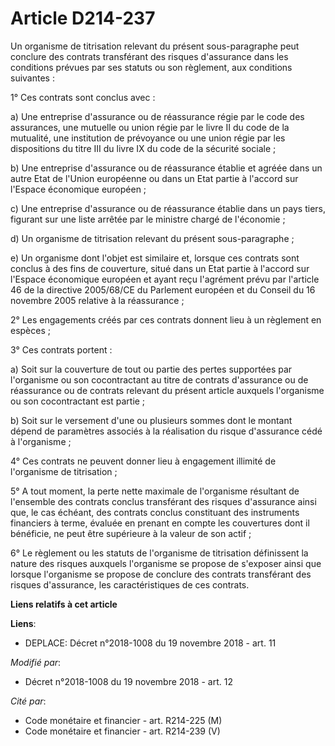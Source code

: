# Article D214-237

Un organisme de titrisation relevant du présent sous-paragraphe peut conclure des contrats transférant des risques
d'assurance dans les conditions prévues par ses statuts ou son règlement, aux conditions suivantes :

1° Ces contrats sont conclus avec :

a) Une entreprise d'assurance ou de réassurance régie par le code des assurances, une mutuelle ou union régie par le livre II
du code de la mutualité, une institution de prévoyance ou une union régie par les dispositions du titre III du livre IX du
code de la sécurité sociale ;

b) Une entreprise d'assurance ou de réassurance établie et agréée dans un autre Etat de l'Union européenne ou dans un Etat
partie à l'accord sur l'Espace économique européen ;

c) Une entreprise d'assurance ou de réassurance établie dans un pays tiers, figurant sur une liste arrêtée par le ministre
chargé de l'économie ;

d) Un organisme de titrisation relevant du présent sous-paragraphe ;

e) Un organisme dont l'objet est similaire et, lorsque ces contrats sont conclus à des fins de couverture, situé dans un Etat
partie à l'accord sur l'Espace économique européen et ayant reçu l'agrément prévu par l'article 46 de la directive 2005/68/CE
du Parlement européen et du Conseil du 16 novembre 2005 relative à la réassurance ;

2° Les engagements créés par ces contrats donnent lieu à un règlement en espèces ;

3° Ces contrats portent :

a) Soit sur la couverture de tout ou partie des pertes supportées par l'organisme ou son cocontractant au titre de contrats
d'assurance ou de réassurance ou de contrats relevant du présent article auxquels l'organisme ou son cocontractant est
partie ;

b) Soit sur le versement d'une ou plusieurs sommes dont le montant dépend de paramètres associés à la réalisation du risque
d'assurance cédé à l'organisme ;

4° Ces contrats ne peuvent donner lieu à engagement illimité de l'organisme de titrisation ;

5° A tout moment, la perte nette maximale de l'organisme résultant de l'ensemble des contrats conclus transférant des risques
d'assurance ainsi que, le cas échéant, des contrats conclus constituant des instruments financiers à terme, évaluée en
prenant en compte les couvertures dont il bénéficie, ne peut être supérieure à la valeur de son actif ;

6° Le règlement ou les statuts de l'organisme de titrisation définissent la nature des risques auxquels l'organisme se
propose de s'exposer ainsi que lorsque l'organisme se propose de conclure des contrats transférant des risques d'assurance,
les caractéristiques de ces contrats.

**Liens relatifs à cet article**

**Liens**:

  - DEPLACE: Décret n°2018-1008 du 19 novembre 2018 - art. 11

_Modifié par_:

  - Décret n°2018-1008 du 19 novembre 2018 - art. 12

_Cité par_:

  - Code monétaire et financier - art. R214-225 (M)
  - Code monétaire et financier - art. R214-239 (V)
